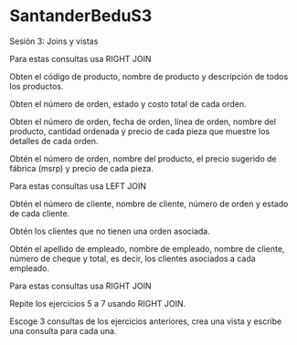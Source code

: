 # SantanderBeduS3
Sesión 3: Joins y vistas

Para estas consultas usa RIGHT JOIN

Obten el código de producto, nombre de producto y descripción de todos los productos.

Obten el número de orden, estado y costo total de cada orden.

Obten el número de orden, fecha de orden, línea de orden, nombre del producto, cantidad ordenada y precio de cada pieza que muestre los detalles de cada orden.

Obtén el número de orden, nombre del producto, el precio sugerido de fábrica (msrp) y precio de cada pieza.

Para estas consultas usa LEFT JOIN

Obtén el número de cliente, nombre de cliente, número de orden y estado de cada cliente.

Obtén los clientes que no tienen una orden asociada.

Obtén el apellido de empleado, nombre de empleado, nombre de cliente, número de cheque y total, es decir, los clientes asociados a cada empleado.

Para estas consultas usa RIGHT JOIN

Repite los ejercicios 5 a 7 usando RIGHT JOIN.

Escoge 3 consultas de los ejercicios anteriores, crea una vista y escribe una consulta para cada una.

